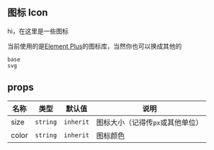 ## 图标 Icon

hi，在这里是一些图标

当前使用的是[Element Plus](https://element-plus.gitee.io/#/zh-CN/component/icon)的图标库，当然你也可以换成其他的

```demo
base
svg
```

## props

| 名称 | 类型 | 默认值 | 说明 |
| --- | --- | --- | --- |
| size | `string` | `inherit` | 图标大小（记得传`px`或其他单位） |
| color | `string` | `inherit` | 图标颜色 |